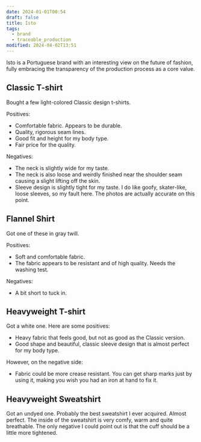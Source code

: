 ```yaml
---
date: 2024-01-01T00:54
draft: false
title: Isto
tags:
  - brand
  - traceable_production
modified: 2024-04-02T13:51
---
```

Isto is a Portuguese brand with an interesting view on the future of fashion, fully embracing the transparency of the production process as a core value.

## Classic T-shirt

Bought a few light-colored Classic design t-shirts.

Positives:
- Comfortable fabric. Appears to be durable.
- Quality, rigorous seam lines.
- Good fit and height for my body type.
- Fair price for the quality.

Negatives:
- The neck is slightly wide for my taste.
- The neck is also loose and weirdly finished near the shoulder seam causing a slight lifting off the skin.
- Sleeve design is slightly tight for my taste. I do like goofy, skater-like, loose sleeves, so my fault here. The photos are actually accurate on this point.

## Flannel Shirt

Got one of these in gray twill.

Positives:
- Soft and comfortable fabric.
- The fabric appears to be resistant and of high quality. Needs the washing test.

Negatives:
- A bit short to tuck in.

## Heavyweight T-shirt

Got a white one. Here are some positives:
- Heavy fabric that feels good, but not as good as the Classic version.
- Good shape and beautiful, classic sleeve design that is almost perfect for my body type.

However, on the negative side:
- Fabric could be more crease resistant. You can get sharp marks just by using it, making you wish you had an iron at hand to fix it.

## Heavyweight Sweatshirt

Got an undyed one. Probably the best sweatshirt I ever acquired. Almost perfect. The inside of the sweatshirt is very comfy, warm and quite breathable. The only negative I could point out is that the cuff should be a little more tightened.